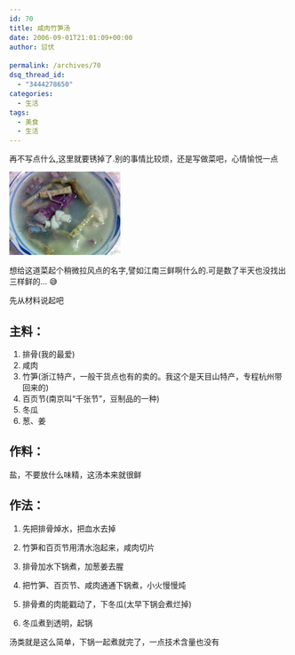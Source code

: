```yaml
---
id: 70
title: 咸肉竹笋汤
date: 2006-09-01T21:01:09+00:00
author: 愆伏

permalink: /archives/70
dsq_thread_id:
  - "3444278650"
categories:
  - 生活
tags:
  - 美食
  - 生活
---
```

再不写点什么,这里就要锈掉了.别的事情比较烦，还是写做菜吧，心情愉悦一点

![soup](/wp-content/uploads/200609/01_210141_9.jpg)
  
想给这道菜起个稍微拉风点的名字,譬如江南三鲜啊什么的.可是数了半天也没找出三样鲜的... 😅
  
先从材料说起吧
  
## 主料：
  
1. 排骨(我的最爱)
2. 咸肉
3. 竹笋(浙江特产，一般干货点也有的卖的。我这个是天目山特产，专程杭州带回来的)
4. 百页节(南京叫“千张节”，豆制品的一种)
5. 冬瓜
6. 葱、姜
  
## 作料：
  
盐，不要放什么味精，这汤本来就很鲜
  
## 作法：
  
1. 先把排骨焯水，把血水去掉
  
2. 竹笋和百页节用清水泡起来，咸肉切片
  
3. 排骨加水下锅煮，加葱姜去腥
  
4. 把竹笋、百页节、咸肉通通下锅煮，小火慢慢炖
  
5. 排骨煮的肉能戳动了，下冬瓜(太早下锅会煮烂掉)
  
6. 冬瓜煮到透明，起锅
  
汤类就是这么简单，下锅一起煮就完了，一点技术含量也没有